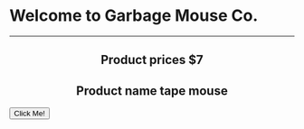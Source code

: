 # Welcome to Garbage Mouse Co.

---
</html>
<center> 

## Product prices $7 

</center>

<center> 

## Product name tape mouse 

</center>
  <body>
    <button type="button">Click Me!</button>
  </body>
  </html>
        
